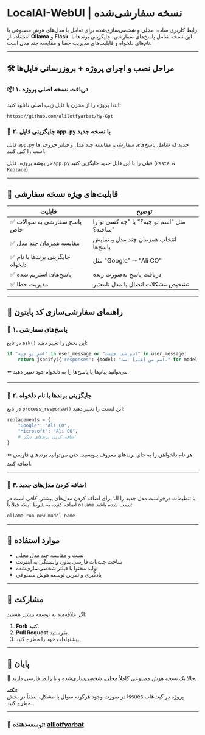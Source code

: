 # LocalAI-WebUI | نسخه سفارشی‌شده

رابط کاربری ساده، محلی و شخصی‌سازی‌شده برای تعامل با مدل‌های هوش مصنوعی با استفاده از **Ollama** و **Flask**. این نسخه شامل پاسخ‌های سفارشی، جایگزینی برندها با نام‌های دلخواه و قابلیت‌های مدیریت خطا و مقایسه چند مدل است.

---

## 🛠 مراحل نصب و اجرای پروژه + بروزرسانی فایل‌ها

### 📦 ۱. دریافت نسخه اصلی پروژه
ابتدا پروژه را از مخزن یا فایل زیپ اصلی دانلود کنید:
```
https://github.com/alilotfyarbat/My-Gpt
```

### 🔁 ۲. جایگزینی فایل `app.py` با نسخه جدید
فایل `app.py` جدید که شامل پاسخ‌های سفارشی، مقایسه چند مدل و فیلتر خروجی‌ها است را کپی کنید.

در پوشه پروژه، فایل `app.py` قبلی را با این فایل جدید جایگزین کنید (`Paste & Replace`).

---

## 🧠 قابلیت‌های ویژه نسخه سفارشی

| قابلیت                                | توضیح                                                                 |
|---------------------------------------|----------------------------------------------------------------------|
| ✅ پاسخ سفارشی به سوالات خاص          | مثل "اسم تو چیه؟" یا "چه کسی تو را ساخته؟"                           |
| ✅ مقایسه همزمان چند مدل               | انتخاب همزمان چند مدل و نمایش پاسخ‌ها                                |
| ✅ جایگزینی برندها با نام دلخواه       | مثل "Google" ➝ "Ali CO"                                              |
| ✅ پاسخ‌های استریم شده                 | دریافت پاسخ به‌صورت زنده                                             |
| ✅ مدیریت خطا                         | تشخیص مشکلات اتصال یا مدل نامعتبر                                   |

---

## 🔧 راهنمای سفارشی‌سازی کد پایتون

### 🔹 ۱. پاسخ‌های سفارشی
در تابع `ask()` این بخش را تغییر دهید:

```python
if "اسم تو چیه" in user_message or "اسم شما چیست" in user_message:
    return jsonify({'responses': {model: "اسم من [علی] است." for model in selected_models}})
```

⬅️ می‌توانید پیام‌ها یا پاسخ‌ها را به دلخواه خود تغییر دهید.

---

### 🔹 ۲. جایگزینی برندها با نام دلخواه
در تابع `process_response()` این لیست را تغییر دهید:

```python
replacements = {
    "Google": "Ali CO",
    "Microsoft": "Ali CO",
    # اضافه کردن برندهای دیگر
}
```

⬅️ هر نام دلخواهی را به جای برندهای معروف بنویسید. حتی می‌توانید برندهای فارسی اضافه کنید.

---

### 🔹 ۳. اضافه کردن مدل‌های جدید
برای اضافه کردن مدل‌های بیشتر، کافی است در UI یا تنظیمات درخواست مدل جدید را اضافه کنید، به شرط اینکه قبلاً با `ollama` نصب شده باشد:

```bash
ollama run new-model-name
```

---

## 🎯 موارد استفاده

- تست و مقایسه چند مدل محلی
- ساخت چت‌بات فارسی بدون وابستگی به اینترنت
- تولید محتوا با فیلتر شخصی‌سازی‌شده
- یادگیری و تمرین توسعه هوش مصنوعی

---

## 🙌 مشارکت
اگر علاقه‌مند به توسعه بیشتر هستید:

1. **Fork** کنید.
2. **Pull Request** بفرستید.
3. پیشنهادات خود را مطرح کنید.

---

## 🏁 پایان
🎉 حالا یک نسخه هوش مصنوعی کاملاً محلی، شخصی‌سازی‌شده و با رابط فارسی دارید.


**نکته:**  
در صورت وجود هرگونه سوال یا مشکل، لطفاً در بخش Issues پروژه در گیت‌هاب مطرح کنید.

---

### 👤 توسعه‌دهنده: [alilotfyarbat](https://github.com/alilotfyarbat)



